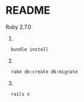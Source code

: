 # README

Ruby 2.7.0

1. 
```bash
  bundle install
```

2. 
```bash
  rake db:create db:migrate
```

3. 
```bash
  rails s
```
